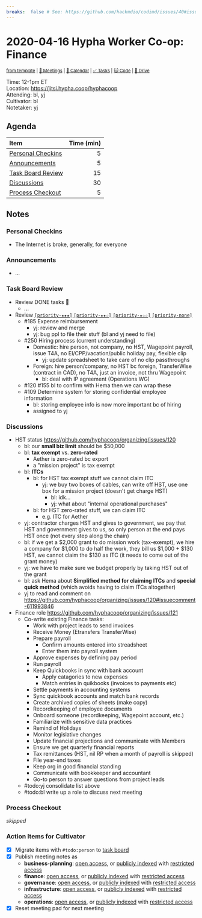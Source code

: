```yaml
---
breaks:  false # See: https://github.com/hackmdio/codimd/issues/40#issuecomment-172927690
---
```

# 2020-04-16 Hypha Worker Co-op: Finance

<sup>[from template][template] | [:notebook: Meetings][meetings] | [:date: Calendar][calendar] | [:white_check_mark: Tasks][tasks] | [:cat: Code][gh] | [:open_file_folder: Drive][drive]</sup>

Time:       12-1pm ET  
Location:   https://jitsi.hypha.coop/hyphacoop  
Attending:  bl, yj  
Cultivator: bl  
Notetaker:  yj

## Agenda

| Item                                            | Time (min) |
|:------------------------------------------------|-----------:|
| [Personal Checkins](#Personal-Checkins)         |          5 |
| [Announcements](#Announcements)                 |          5 |
| [Task Board Review](#Task-Board-Review)         |         15 |
| [Discussions](#Discussions)                     |         30 |
| [Process Checkout](#Process-Checkout)           |          5 |

## Notes

### Personal Checkins

- The Internet is broke, generally, for everyone

### Announcements

- ...

### Task Board Review

- Review DONE tasks :tada:
	- ...
- Review [`[priority-★★★]`][l-pri-hi] [`[priority-★★☆]`][l-pri-md] [`[priority-★☆☆]`][l-pri-lo] [`[priority-none]`][l-pri-none]
    - #185 Expense reimbursement
        - yj: review and merge
        - yj: bug ppl to file their stuff (bl and yj need to file)
	- #250 Hiring process (current understanding)
	    - Domestic: hire person, not company, no HST, Wagepoint payroll, issue T4A, no EI/CPP/vacation/public holiday pay, flexible clip
	        - yj: update spreadsheet to take care of no clip passthroughs
	    - Foreign: hire person/company, no HST bc foreign, TransferWise (contract in CAD), no T4A, just an invoice, not thru Wagepoint
	        - bl: deal with IP agreement (Operations WG)
    - #120 #155 bl to confirm with Hema then we can wrap these
    - #109 Determine system for storing confidential employee information
        - bl: storing employee info is now more important bc of hiring
        - assigned to yj

### Discussions

- HST status https://github.com/hyphacoop/organizing/issues/120
    - bl: our **small biz limit** should be $50,000
    - bl: **tax exempt** vs. **zero-rated**
        - Aether is zero-rated bc export
        - a "mission project" is tax exempt
    - bl: **ITCs**
        - bl: for HST tax exempt stuff we cannot claim ITC
            - yj: we buy two boxes of cables, can write off HST, use one box for a mission project (doesn't get charge HST)
                - bl: idk...
                - yj: what about "internal operational purchases"
        - bl: for HST zero-rated stuff, we can claim ITC
            - e.g. ITC for Aether
    - yj: contractor charges HST and gives to government, we pay that HST and government gives to us, so only person at the end pays HST once (not every step along the chain)
    - bl: if we get a $2,000 grant to do mission work (tax-exempt), we hire a company for $1,000 to do half the work, they bill us $1,000 + $130 HST, we cannot claim the $130 as ITC (it needs to come out of the grant money)
    - yj: we have to make sure we budget properly by taking HST out of the grant
    - bl: ask Hema about **Simplified method for claiming ITCs** and **special quick method** (which avoids having to claim ITCs altogether)
    - yj to read and comment on https://github.com/hyphacoop/organizing/issues/120#issuecomment-611993846
- Finance role https://github.com/hyphacoop/organizing/issues/121
    - Co-write existing Finance tasks:
        - Work with project leads to send invoices
        - Receive Money (Etransfers TransferWise)
        - Prepare payroll
            - Confirm amounts entered into streadsheet
            - Enter them into payroll system
        - Approve expenses by defining pay period
        - Run payroll
        - Keep Quickbooks in sync with bank account
            - Apply catagories to new expenses
            - Match entries in quikbooks (invoices to payments etc)
        - Settle payments in accounting systems
        - Sync quickbook accounts and match bank records
        - Create archived copies of sheets (make copy)
        - Recordkeeping of employee documents
        - Onboard someone (recordkeeping, Wagepoint account, etc.)
        - Familiarize with sensitive data practices
        - Remind of Holidays
        - Monitor legislative changes
        - Update financial projections and communicate with Members
        - Ensure we get quarterly financial reports
        - Tax remittances (HST, nil RP when a month of payroll is skipped)
        - File year-end taxes
        - Keep org in good financial standing
        - Communicate with bookkeeper and accountant
        - Go-to person to answer questions from project leads
    - #todo:yj consolidate list above
    - #todo:bl write up a role to discuss next meeting

### Process Checkout

_skipped_


### Action Items for Cultivator

- [x] Migrate items with `#todo:person` to [task board][tasks]
- [x] Publish meeting notes as
	- **business-planning**: [open access][biz-public], or [publicly indexed][biz-index] with [restricted access][biz-private]
	- **finance**: [open access][fin-public], or [publicly indexed][fin-index] with [restricted access][fin-private]
	- **governance**: [open access][gov-public], or [publicly indexed][gov-index] with [restricted access][gov-private]
	- **infrastructure**: [open access][inf-public], or [publicly indexed][inf-index] with [restricted access][inf-private]
	- **operations**: [open access][ops-public], or [publicly indexed][ops-index] with [restricted access][ops-private]
- [x] Reset meeting pad for next meeting

<!-- Links: Important -->
[template]: https://link.hypha.coop/wg-template
[meetings]: https://link.hypha.coop/meetings
[calendar]: https://link.hypha.coop/calendar
[tasks]:    https://link.hypha.coop/tasks
[gh]:       https://link.hypha.coop/gh
[drive]:    https://link.hypha.coop/drive

<!-- Links: Labels -->
[l-pri-hi]: https://github.com/orgs/hyphacoop/projects/2?card_filter_query=label:[priority-★★★]
[l-pri-md]: https://github.com/orgs/hyphacoop/projects/2?card_filter_query=label:[priority-★★☆]
[l-pri-lo]: https://github.com/orgs/hyphacoop/projects/2?card_filter_query=label:[priority-★☆☆]
[l-pri-none]: https://github.com/orgs/hyphacoop/projects/2?card_filter_query=-label:[priority-★☆☆]+-label:[priority-★★☆]+-label:[priority-★★★]
[l-biz]: https://github.com/orgs/hyphacoop/projects/2?card_filter_query=label:"wg:business-planning"
[l-fin]: https://github.com/orgs/hyphacoop/projects/2?card_filter_query=label:"wg:finance"
[l-gov]: https://github.com/orgs/hyphacoop/projects/2?card_filter_query=label:"wg:governance
[l-inf]: https://github.com/orgs/hyphacoop/projects/2?card_filter_query=label:"wg:infrastructure"
[l-ops]: https://github.com/orgs/hyphacoop/projects/2?card_filter_query=label:"wg:operations"
[l-none]: https://github.com/orgs/hyphacoop/projects/2?card_filter_query=-label:wg:operations+-label:wg:infrastructure+-label:wg:finance+-label:wg:governance+-label:wg:business-planning

<!-- Links: Archive -->
[biz-public]:   https://github.com/hyphacoop/organizing/new/master?filename=_posts/meeting-notes/2020-MM-DD-business-planning.md
[biz-index]:    https://github.com/hyphacoop/organizing/new/master?filename=_posts/private/meeting-notes/2020-MM-DD-business-planning.md&value=Empty%20file%20for%20public%20indexing%20of%20access-restricted%20file.
[biz-private]:  https://github.com/hyphacoop/organizing-private/new/master?filename=meeting-notes/2020-MM-DD-business-planning.md
[fin-public]:   https://github.com/hyphacoop/organizing/new/master?filename=_posts/meeting-notes/2020-MM-DD-finance.md
[fin-index]:    https://github.com/hyphacoop/organizing/new/master?filename=_posts/private/meeting-notes/2020-MM-DD-finance.md&value=Empty%20file%20for%20public%20indexing%20of%20access-restricted%20file.
[fin-private]:  https://github.com/hyphacoop/organizing-private/new/master?filename=meeting-notes/2020-MM-DD-finance.md
[gov-public]:   https://github.com/hyphacoop/organizing/new/master?filename=_posts/meeting-notes/2020-MM-DD-governance.md
[gov-index]:    https://github.com/hyphacoop/organizing/new/master?filename=_posts/private/meeting-notes/2020-MM-DD-governance.md&value=Empty%20file%20for%20public%20indexing%20of%20access-restricted%20file.
[gov-private]:  https://github.com/hyphacoop/organizing-private/new/master?filename=meeting-notes/2020-MM-DD-governance.md
[inf-public]:   https://github.com/hyphacoop/organizing/new/master?filename=_posts/meeting-notes/2020-MM-DD-infrastructure.md
[inf-index]:    https://github.com/hyphacoop/organizing/new/master?filename=_posts/private/meeting-notes/2020-MM-DD-infrastructure.md&value=Empty%20file%20for%20public%20indexing%20of%20access-restricted%20file.
[inf-private]:  https://github.com/hyphacoop/organizing-private/new/master?filename=meeting-notes/2020-MM-DD-infrastructure.md
[ops-public]:   https://github.com/hyphacoop/organizing/new/master?filename=_posts/meeting-notes/2020-MM-DD-operations.md
[ops-index]:    https://github.com/hyphacoop/organizing/new/master?filename=_posts/private/meeting-notes/2020-MM-DD-operations.md&value=Empty%20file%20for%20public%20indexing%20of%20access-restricted%20file.
[ops-private]:  https://github.com/hyphacoop/organizing-private/new/master?filename=meeting-notes/2020-MM-DD-operations.md
